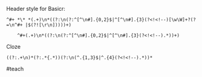 Header style for Basicr:

```
^#+ *\* *(.+)\n*((?:\n(?:^[^\n#].{0,2}$|^[^\n#].{3}(?<!<!--)[\w\W]+?(?=\n^#+ |$(?![\r\n]))))+)
```


```
	^#+(.+)\n*((?:\n(?:^[^\n#].{0,2}$|^[^\n#].{3}(?<!<!--).*))+)
```

Cloze   
```
((?:.+\n)*(?:.*{.*))(?:\n(^.{1,3}$|^.{4}(?<!<!--).*))* 
```

#teach